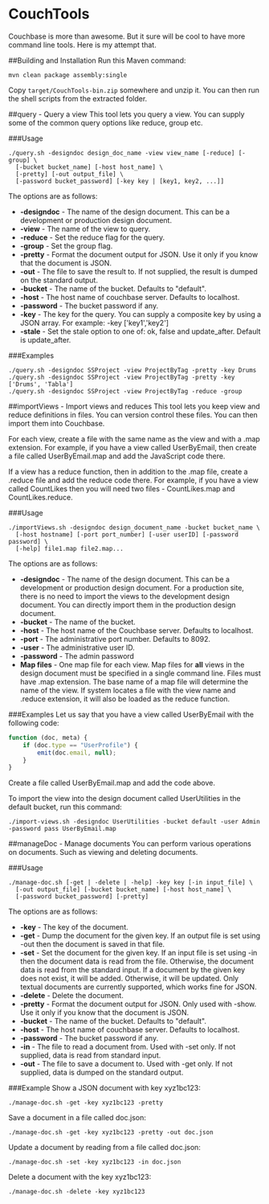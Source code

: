 # CouchTools

Couchbase is more than awesome. But it sure will be cool to have more command line tools. Here is my attempt that.

##Building and Installation
Run this Maven command:

```
mvn clean package assembly:single
```

Copy ``target/CouchTools-bin.zip`` somewhere and unzip it. You can then run the shell scripts from the extracted folder.

##query - Query a view
This tool lets you query a view. You can supply some of the common query options like reduce, group etc.

###Usage
```
./query.sh -designdoc design_doc_name -view view_name [-reduce] [-group] \
  [-bucket bucket_name] [-host host_name] \
  [-pretty] [-out output_file] \
  [-password bucket_password] [-key key | [key1, key2, ...]]
```

The options are as follows:

- **-designdoc** - The name of the design document. This can be a development or production design document. 
- **-view** - The name of the view to query.
- **-reduce** - Set the reduce flag for the query.
- **-group** - Set the group flag.
- **-pretty** - Format the document output for JSON. Use it only if you know that the document is JSON.
- **-out** - The file to save the result to. If not supplied, the result is dumped on the standard output.
- **-bucket** - The name of the bucket. Defaults to "default".
- **-host** - The host name of couchbase server. Defaults to localhost.
- **-password** - The bucket password if any.
- **-key** - The key for the query. You can supply a composite key by using a JSON array. For example: -key ['key1','key2']
- **-stale** - Set the stale option to one of: ok, false and update_after. Default is update_after.

###Examples

```
./query.sh -designdoc SSProject -view ProjectByTag -pretty -key Drums
./query.sh -designdoc SSProject -view ProjectByTag -pretty -key ['Drums', 'Tabla']
./query.sh -designdoc SSProject -view ProjectByTag -reduce -group
```

##importViews - Import views and reduces
This tool lets you keep view and reduce definitions in files. You can version control these files. You can then import them into Couchbase.

For each view, create a file with the same name as the view and with a .map extension. For example, if you have a view called UserByEmail, then create a file called UserByEmail.map and add the JavaScript code there.

If a view has a reduce function, then in addition to the .map file, create a .reduce file and add the reduce code there. For example, if you have a view called CountLikes then you will need two files - CountLikes.map and CountLikes.reduce.

###Usage
```
./importViews.sh -designdoc design_document_name -bucket bucket_name \
  [-host hostname] [-port port_number] [-user userID] [-password password] \
  [-help] file1.map file2.map...
```

The options are as follows:

- **-designdoc** - The name of the design document. This can be a development or production design document. For a production site, there is no need to import the views to the development design document. You can directly import them in the production design document.
- **-bucket** - The name of the bucket. 
- **-host** - The host name of the Couchbase server. Defaults to localhost.
- **-port** - The administrative port number. Defaults to 8092.
- **-user** - The administrative user ID.
- **-password** - The admin password
- **Map files** - One map file for each view. Map files for **all** views in the design document must be specified in a single command line. Files must have .map extension. The base name of a map file will determine the name of the view. If system locates a file with the view name and .reduce extension, it will also be loaded as the reduce function.

###Examples
Let us say that you have a view called UserByEmail with the following code:

```javascript
function (doc, meta) {
    if (doc.type == "UserProfile") {
        emit(doc.email, null);
    }
}
```

Create a file called UserByEmail.map and add the code above.

To import the view into the design document called UserUtilities in the default bucket, run this command:

```
./import-views.sh -designdoc UserUtilities -bucket default -user Admin -password pass UserByEmail.map
```

##manageDoc - Manage documents
You can perform various operations on documents. Such as viewing and deleting documents.

###Usage
```
./manage-doc.sh [-get | -delete | -help] -key key [-in input_file] \
  [-out output_file] [-bucket bucket_name] [-host host_name] \
  [-password bucket_password] [-pretty]
```

The options are as follows:

- **-key** - The key of the document.
- **-get** - Dump the document for the given key. If an output file is set using -out then the document is saved in that file.
- **-set** - Set the document for the given key. If an input file is set using -in then the document data is read from the file. Otherwise, the document data
is read from the standard input. If a document by the given key does not exist, it will be added. Otherwise, it will be updated. Only textual documents are currently
supported, which works fine for JSON.
- **-delete** - Delete the document.
- **-pretty** - Format the document output for JSON. Only used with -show. Use it only if you know that the document is JSON.
- **-bucket** - The name of the bucket. Defaults to "default".
- **-host** - The host name of couchbase server. Defaults to localhost.
- **-password** - The bucket password if any.
- **-in** - The file to read a document from. Used with -set only. If not supplied, data is read from standard input.
- **-out** - The file to save a document to. Used with -get only. If not supplied, data is dumped on the standard output.


###Example
Show a JSON document with key xyz1bc123:

```
./manage-doc.sh -get -key xyz1bc123 -pretty
```

Save a document in a file called doc.json:

```
./manage-doc.sh -get -key xyz1bc123 -pretty -out doc.json
```
	
Update a document by reading from a file called doc.json:

```
./manage-doc.sh -set -key xyz1bc123 -in doc.json
```

Delete a document with the key xyz1bc123:

```
./manage-doc.sh -delete -key xyz1bc123
```

